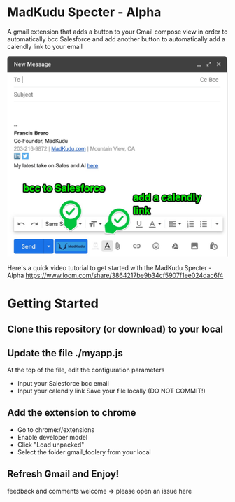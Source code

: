 # MadKudu Specter - Alpha
A gmail extension that adds a button to your Gmail compose view in order to automatically bcc Salesforce and add another button to automatically add a calendly link to your email

![Screenshot](./static/inbox_with_specter.jpg)

Here's a quick video tutorial to get started with the MadKudu Specter - Alpha
https://www.loom.com/share/3864217be9b34cf5907f1ee024dac6f4

# Getting Started
## Clone this repository (or download) to your local

## Update the file ./myapp.js
At the top of the file, edit the configuration parameters
- Input your Salesforce bcc email
- Input your calendly link
Save your file locally (DO NOT COMMIT!)

## Add the extension to chrome
- Go to chrome://extensions
- Enable developer model
- Click "Load unpacked"
- Select the folder gmail_foolery from your local

## Refresh Gmail and Enjoy!

feedback and comments welcome => please open an issue here